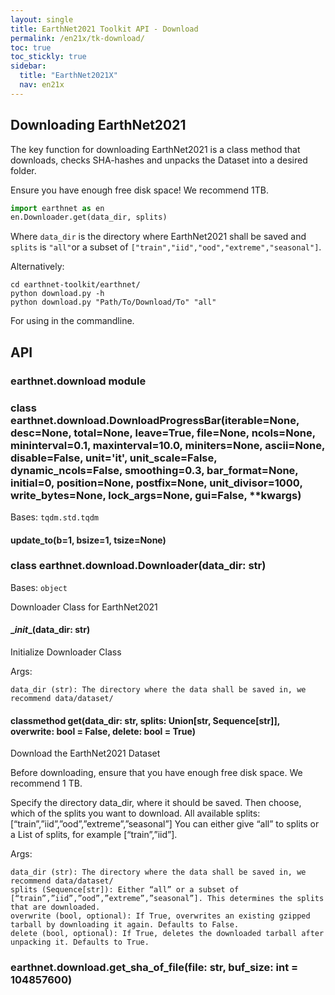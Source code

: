 ```yaml
---
layout: single
title: EarthNet2021 Toolkit API - Download
permalink: /en21x/tk-download/
toc: true
toc_stickly: true
sidebar:
  title: "EarthNet2021X"
  nav: en21x
---
```


## Downloading EarthNet2021

The key function for downloading EarthNet2021 is a class method that downloads, checks SHA-hashes and unpacks the Dataset into a desired folder.

Ensure you have enough free disk space! We recommend 1TB.

```python
import earthnet as en
en.Downloader.get(data_dir, splits)
```

Where  `data_dir` is the directory where EarthNet2021 shall be saved and `splits` is `"all"`or a subset of `["train","iid","ood","extreme","seasonal"]`.


Alternatively:

```shell
cd earthnet-toolkit/earthnet/
python download.py -h
python download.py "Path/To/Download/To" "all"
```
For using in the commandline.

## API

### earthnet.download module


### class earthnet.download.DownloadProgressBar(iterable=None, desc=None, total=None, leave=True, file=None, ncols=None, mininterval=0.1, maxinterval=10.0, miniters=None, ascii=None, disable=False, unit='it', unit_scale=False, dynamic_ncols=False, smoothing=0.3, bar_format=None, initial=0, position=None, postfix=None, unit_divisor=1000, write_bytes=None, lock_args=None, gui=False, \*\*kwargs)
Bases: `tqdm.std.tqdm`


#### update_to(b=1, bsize=1, tsize=None)

### class earthnet.download.Downloader(data_dir: str)
Bases: `object`

Downloader Class for EarthNet2021


#### \__init__(data_dir: str)
Initialize Downloader Class

Args:

    data_dir (str): The directory where the data shall be saved in, we recommend data/dataset/


#### classmethod get(data_dir: str, splits: Union[str, Sequence[str]], overwrite: bool = False, delete: bool = True)
Download the EarthNet2021 Dataset

Before downloading, ensure that you have enough free disk space. We recommend 1 TB.

Specify the directory data_dir, where it should be saved. Then choose, which of the splits you want to download.
All available splits: [“train”,”iid”,”ood”,”extreme”,”seasonal”]
You can either give “all” to splits or a List of splits, for example [“train”,”iid”].

Args:

    data_dir (str): The directory where the data shall be saved in, we recommend data/dataset/
    splits (Sequence[str]): Either “all” or a subset of [“train”,”iid”,”ood”,”extreme”,”seasonal”]. This determines the splits that are downloaded.
    overwrite (bool, optional): If True, overwrites an existing gzipped tarball by downloading it again. Defaults to False.
    delete (bool, optional): If True, deletes the downloaded tarball after unpacking it. Defaults to True.


### earthnet.download.get_sha_of_file(file: str, buf_size: int = 104857600)



